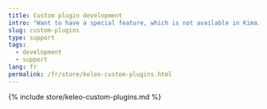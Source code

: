 ```yaml
---
title: Custom plugin development
intro: "Want to have a special feature, which is not available in Kimai? I can develop it for you!"
slug: custom-plugins
type: support
tags:
  - development
  - support
lang: fr
permalink: /fr/store/keleo-custom-plugins.html
---
```


{% include store/keleo-custom-plugins.md %}
